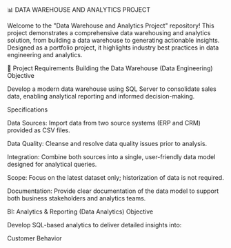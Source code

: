  📊 DATA WAREHOUSE AND ANALYTICS PROJECT

Welcome to the "Data Warehouse and Analytics Project" repository!
This project demonstrates a comprehensive data warehousing and analytics solution, from building a data warehouse to generating actionable insights. Designed as a portfolio project, it highlights industry best practices in data engineering and analytics.

📌 Project Requirements
Building the Data Warehouse (Data Engineering)
Objective

Develop a modern data warehouse using SQL Server to consolidate sales data, enabling analytical reporting and informed decision-making.

Specifications

Data Sources: Import data from two source systems (ERP and CRM) provided as CSV files.

Data Quality: Cleanse and resolve data quality issues prior to analysis.

Integration: Combine both sources into a single, user-friendly data model designed for analytical queries.

Scope: Focus on the latest dataset only; historization of data is not required.

Documentation: Provide clear documentation of the data model to support both business stakeholders and analytics teams.

BI: Analytics & Reporting (Data Analytics)
Objective

Develop SQL-based analytics to deliver detailed insights into:

Customer Behavior

